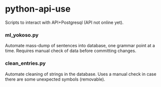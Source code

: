 # python-api-use
Scripts to interact with API+Postgresql (API not online yet).

### ml_yokoso.py
Automate mass-dump of sentences into database, one grammar point at a time. Requires manual check of data before committing changes.

### clean_entries.py
Automate cleaning of strings in the database. Uses a manual check in case there are some unexpected symbols (removable).
